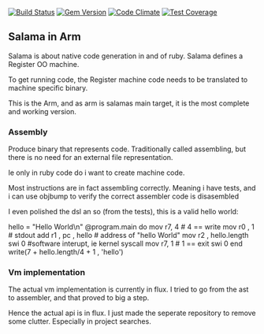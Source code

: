 [![Build Status](https://travis-ci.org/salama/salama-arm.svg?branch=master)](https://travis-ci.org/salama/salama-arm)
[![Gem Version](https://badge.fury.io/rb/salama-arm.svg)](http://badge.fury.io/rb/salama-arm)
[![Code Climate](https://codeclimate.com/github/salama/salama-arm/badges/gpa.svg)](https://codeclimate.com/github/salama/salama-arm)
[![Test Coverage](https://codeclimate.com/github/salama/salama-arm/badges/coverage.svg)](https://codeclimate.com/github/salama/salama-arm)


## Salama in Arm


Salama is about native code generation in and of ruby. Salama defines a Register OO machine.

To get running code, the Register machine code needs to be translated to machine specific binary.

This is the Arm, and as arm is salamas main target, it is the most complete and working version.

###  Assembly

Produce binary that represents code.
Traditionally called assembling, but there is no need for an external file representation.

Ie only in ruby code do i want to create machine code.

Most instructions are in fact assembling correctly. Meaning i have tests, and i can use objbump to verify the correct assembler code is disasembled

I even polished the dsl an so (from the tests), this is a valid hello world:

   hello = "Hello World\n"
   @program.main do
      mov r7, 4     # 4 == write
      mov r0 , 1    # stdout
      add r1 , pc , hello   # address of "hello World"
      mov r2 , hello.length
    	swi 0         #software interupt, ie kernel syscall
      mov r7, 1     # 1 == exit
    	swi 0
   end
   write(7 + hello.length/4 + 1 , 'hello')

### Vm implementation

The actual vm implementation is currently in flux. I tried to go from the ast to assembler, and that proved to big a step.

Hence the actual api is in flux. I just made the seperate repository to remove some clutter. Especially in project searches.

